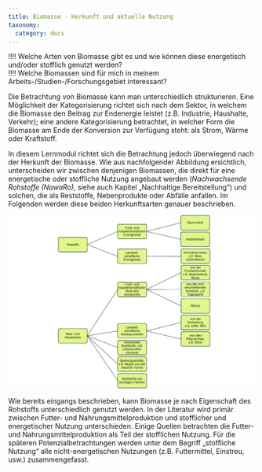 ```yaml
---
title: Biomasse - Herkunft und aktuelle Nutzung
taxonomy:
  category: docs
---
```


!!!! Welche Arten von Biomasse gibt es und wie können diese energetisch und/oder stofflich genutzt werden? <br>
!!!! Welche Biomassen sind für mich in meinem Arbeits-/Studien-/Forschungsgebiet interessant?

Die Betrachtung von Biomasse kann man unterschiedlich strukturieren. Eine Möglichkeit der Kategorisierung richtet sich nach dem Sektor, in welchem die Biomasse den Beitrag zur Endenergie leistet (z.B. Industrie, Haushalte, Verkehr); eine andere Kategorisierung betrachtet, in welcher Form die Biomasse am Ende der Konversion zur Verfügung steht: als Strom, Wärme oder Kraftstoff. 

In diesem Lernmodul richtet sich die Betrachtung jedoch überwiegend nach der Herkunft der Biomasse. Wie aus nachfolgender Abbildung ersichtlich, unterscheiden wir zwischen denjenigen Biomassen, die direkt für eine energetische oder stoffliche Nutzung angebaut werden (*Nachwachsende Rohstoffe (NawaRo)*, siehe auch Kapitel „Nachhaltige Bereitstellung“) und solchen, die als Reststoffe, Nebenprodukte oder Abfälle anfallen. Im Folgenden werden diese beiden Herkunftsarten genauer beschrieben.

![](Skript_DBFZ_Biomassekategorien.png?lightbox=800;resize=400&classes=caption "Kategorien von Biomassen, eigene Darstellung")

Wie bereits eingangs beschrieben, kann Biomasse je nach Eigenschaft des Rohstoffs unterschiedlich genutzt werden. In der Literatur wird primär zwischen Futter- und Nahrungsmittelproduktion und stofflicher und energetischer Nutzung unterschieden. Einige Quellen betrachten die Futter- und Nahrungsmittelproduktion als Teil der stofflichen Nutzung. Für die späteren Potenzialbetrachtungen werden unter dem  Begriff „stoffliche Nutzung“ alle nicht-energetischen Nutzungen (z.B. Futtermittel, Einstreu, usw.)  zusammengefasst. 
